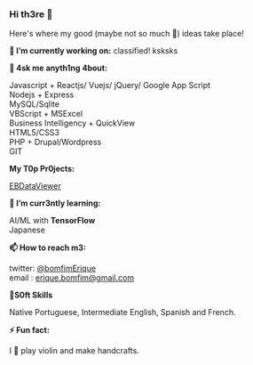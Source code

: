 ### Hi th3re 👋

Here's where my good (maybe not so much 🤣) ideas take place!

**🔭 I’m currently working on:** classified! ksksks

**💬 4sk me anyth1ng 4bout:**

Javascript + Reactjs/ Vuejs/ jQuery/ Google App Script<br>
Nodejs + Express<br>
MySQL/Sqlite<br>
VBScript + MSExcel<br>
Business Intelligency + QuickView<br>
HTML5/CSS3<br>
PHP + Drupal/Wordpress<br>
GIT


**My T0p Pr0jects:**

[EBDataViewer](https://github.com/eriquebomfim/ebdataviewer)


**🌱 I’m curr3ntly learning:** 

AI/ML with **TensorFlow**<br>
Japanese


**📫 How to reach m3:**

twitter: [@bomfimErique](https://twitter.com/bomfimErique)<br>
email  : erique.bomfim@gmail.com<br>

**🦉S0ft Skills**

Native Portuguese, Intermediate English, Spanish and French.

**⚡ Fun fact:** 

I 🧡 play violin and make handcrafts.

<!--
**eriquebomfim/eriquebomfim** is a ✨ _special_ ✨ repository because its `README.md` (this file) appears on your GitHub profile.

Here are some ideas to get you started:

- 🔭 I’m currently working on ...
- 🌱 I’m currently learning ...
- 👯 I’m looking to collaborate on ...
- 🤔 I’m looking for help with ...
- 💬 Ask me about ...
- 📫 How to reach me: ...
- 😄 Pronouns: ...
- ⚡ Fun fact: ...
-->


